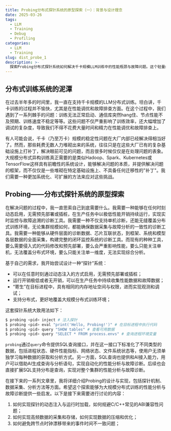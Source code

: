 ```yaml
---
title: Probing分布式探针系统的原型探索（一）：背景与设计理念
date: 2025-03-26
tags:
  - LLM
  - Training
  - Debug
  - Profiling
categories:
  - LLM
  - Training
slug: dist_probe_1
description: >-
  探索Probing分布式探针系统如何解决千卡规模LLM训练中的性能瓶颈与故障问题。这个轻量级工具通过动态注入实现无侵入监控，支持CUDA/GPU性能分析、分布式调试、内存优化和通信分析，无需修改代码或重启应用。本文详细介绍其设计原理、SQL查询接口和在PyTorch训练环境中的应用，帮助工程师有效应对大规模分布式训练的挑战。
---
```


## 分布式训练系统的泥潭

在过去半年多的时间里，我一直在支持千卡规模的LLM分布式训练。坦白讲，千卡训练的过程并不愉快，尤其是在性能调优和故障排查方面。在这个过程中，我们遇到了一系列棘手的问题：训练无法正常启动、通信库突然hang住、节点性能不及预期、训练速度不稳定等等。这些问题不仅严重影响了训练效率，还大幅增加了调试的复杂度，导致我们不得不花费大量时间和精力在性能调优和故障排查上。

有人可能会说，千卡（乃至万卡）规模的稳定性问题在大厂内部已经解决得相当好了。然而，那些耗费无数人力堆砌出来的系统，往往只是在这些大厂已有的复杂基础设施上打补丁，解决眼前可见的问题，而且很多时候仅仅是在处理问题的表象。大规模分布式异构训练真正需要的是类似Hadoop、Spark、Kubernetes或TensorFlow这样具有前瞻性的系统设计，能够解决问题的本质，并提供解决问题的框架，而不仅仅是一些堆砌在特定基础设施上、不具备任何迁移性的"补丁"。我们需要一种更加系统化、可扩展的方法来应对这些挑战。

## Probing——分布式探针系统的原型探索

在解决问题的过程中，我一直思索自己到底需要什么。我需要一种能够在任何时刻动态启用，无需预先部署或插桩，在生产任务中以极低性能开销持续运行，实现实时监控与故障追溯的诊断工具。我需要一种不仅支持单机诊断，还能无缝覆盖分布式训练环境，无论集群规模如何，都能确保数据采集与故障分析的一致性的诊断工具。我需要一种能够从硬件层面的诊断数据、芯片互联状态，到框架、系统和模型各层数据的全面采集，构建完整的闭环监控系统的诊断工具。而现有的种种工具，要么需要侵入式的代码修改和预先部署，要么会严重影响性能，要么只能关注单机，无法覆盖分布式环境，要么只能关注单一维度，无法实现综合分析。

基于自己的需求，我开始尝试设计一种“探针”系统：

- 可以在任意时刻通过动态注入的方式启用，无需预先部署或插桩；
- 运行开销极低或者无开销，可以在生产任务中持续收集性能数据和故障数据；
- “寄生”在目标进程中，具有相同的内存地址空间与权限，进而实现观测和调试；
- 支持分布式，更好地覆盖大规模分布式训练环境；

这套探针系统大致用法如下：

```bash
$ probing <pid> inject # 注入探针
$ probing <pid> eval "print('Hello, Probing!')" # 在目标进程中执行代码
$ probing <pid> query "SHOW tables" # 查看可用数据
$ probing <pid> query "SELECT * FROM process.envs" # 查询进程环境变量
```

`probing`通过`query`命令提供SQL查询接口，并在这一接口下标准化了不同类型的数据，包括进程状态、硬件性能指标、网络状态、文件系统状态等，使用户无须单独学习每种数据的获取和分析方式。另一方面，SQL查询也提供和AI接入能力，用户可以借助AI生成查询与分析语句，实现自动化的性能分析与故障诊断。后续也会直接扩展SQL支持分布是查询，实现对整个集群的性能分析与故障诊断。

在接下来的一系列文章里，我将详细介绍Probing的设计与实现，包括探针机制、数据采集、分析方法等方面。希望这个探索能够为大规模分布式训练的性能分析与故障诊断提供一些启发。以下是接下来需要进行讨论的内容：

1. 如何实现探针的动态注入与运行时加载，如何规避C/C++常见的ABI兼容性问题；
2. 如何实现高频数据的采集和存储，如何实现数据的压缩和优化；
3. 如何避免跨节点时钟漂移带来的事件时间不一致问题；
